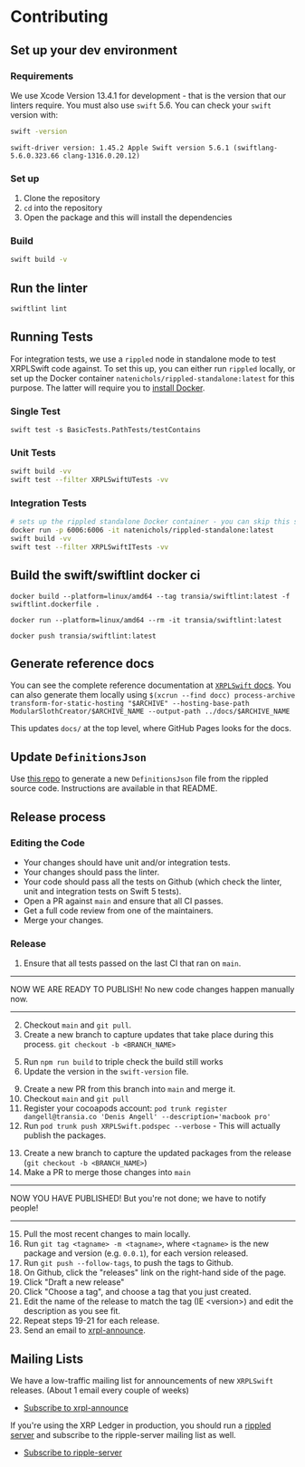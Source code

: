 # Contributing

## Set up your dev environment

### Requirements

We use Xcode Version 13.4.1 for development - that is the version that our linters require.
You must also use `swift` 5.6. You can check your `swift` version with:

```bash
swift -version
```

`swift-driver version: 1.45.2 Apple Swift version 5.6.1 (swiftlang-5.6.0.323.66 clang-1316.0.20.12)`

### Set up

1. Clone the repository
2. `cd` into the repository
3. Open the package and this will install the dependencies

### Build

```bash
swift build -v
```

## Run the linter

```bash
swiftlint lint
```

## Running Tests
For integration tests, we use a `rippled` node in standalone mode to test XRPLSwift code against. To set this up, you can either run `rippled` locally, or set up the Docker container `natenichols/rippled-standalone:latest` for this purpose. The latter will require you to [install Docker](https://docs.docker.com/get-docker/).

### Single Test

`swift test -s BasicTests.PathTests/testContains`

### Unit Tests

```bash
swift build -vv
swift test --filter XRPLSwiftUTests -vv
```

### Integration Tests

```bash
# sets up the rippled standalone Docker container - you can skip this step if you already have it set up
docker run -p 6006:6006 -it natenichols/rippled-standalone:latest
swift build -vv
swift test --filter XRPLSwiftITests -vv
```

## Build the swift/swiftlint docker ci

`docker build --platform=linux/amd64 --tag transia/swiftlint:latest -f swiftlint.dockerfile .`

`docker run --platform=linux/amd64 --rm -it transia/swiftlint:latest`

`docker push transia/swiftlint:latest`

## Generate reference docs

You can see the complete reference documentation at [`XRPLSwift` docs](https://js.xrpl.org). You can also generate them locally using `$(xcrun --find docc) process-archive transform-for-static-hosting "$ARCHIVE" --hosting-base-path ModularSlothCreator/$ARCHIVE_NAME --output-path ../docs/$ARCHIVE_NAME`

This updates `docs/` at the top level, where GitHub Pages looks for the docs.

## Update `DefinitionsJson`
Use [this repo](https://github.com/RichardAH/xrpl-codec-gen) to generate a new `DefinitionsJson` file from the rippled source code. Instructions are available in that README.

<!--## Adding and removing packages-->
<!---->
<!--`XRPLSwift` uses `lerna` and `npm`'s workspaces features to manage a monorepo.-->
<!--Adding and removing packages requires a slightly different process than normal-->
<!--as a result.-->

<!--### Adding or removing development dependencies-->
<!---->
<!--`XRPLSwift` strives to use the same development dependencies in all packages.-->
<!--You may add and remove dev dependencies like normal:-->
<!---->
<!--```bash-->
<!--### adding a new dependency-->
<!--npm install --save-dev abbrev-->
<!--### removing a dependency-->
<!--npm uninstall --save-dev abbrev-->
<!--```-->

<!--### Adding or removing runtime dependencies-->
<!---->
<!--You need to specify which package is changing using the `-w` flag:-->
<!---->
<!--```bash-->
<!--### adding a new dependency to `xrpl`-->
<!--npm install abbrev -w xrpl-->
<!--### adding a new dependency to `ripple-keypairs`-->
<!--npm install abbrev -w ripple-keypairs-->
<!--### removing a dependency-->
<!--npm uninstall abbrev -w xrpl-->
<!--```-->

## Release process

### Editing the Code

* Your changes should have unit and/or integration tests.
* Your changes should pass the linter.
* Your code should pass all the tests on Github (which check the linter, unit and integration tests on Swift 5 tests).
* Open a PR against `main` and ensure that all CI passes.
* Get a full code review from one of the maintainers.
* Merge your changes.

### Release

1. Ensure that all tests passed on the last CI that ran on `main`.
___
NOW WE ARE READY TO PUBLISH! No new code changes happen manually now.
___
2. Checkout `main` and `git pull`.
3. Create a new branch to capture updates that take place during this process. `git checkout -b <BRANCH_NAME>`
<!-- 4. Run `npm run docgen` if the docs were modified in this release to update them. -->
5. Run `npm run build` to triple check the build still works
6. Update the version in the `swift-version` file.
<!-- 6. Run `npx lerna version --no-git-tag-version` - This creates a draft PR and release tags for the new version. -->
<!-- 7. For each changed package, pick what the new version should be. Lerna will bump the versions, commit version bumps to `main`, and create a new git tag for each published package. -->
<!-- 8. Run `npm i` to update the package-lock with the updated versions -->
9. Create a new PR from this branch into `main` and merge it.
10. Checkout `main` and `git pull`
11. Register your cocoapods account: `pod trunk register dangell@transia.co 'Denis Angell' --description='macbook pro'`
11. Run `pod trunk push XRPLSwift.podspec --verbose` - This will actually publish the packages.
<!-- 12. If it asks for it, you may need your [npmjs.com](https://npmjs.com) OTP (one-time password) to complete publication. -->
13. Create a new branch to capture the updated packages from the release (`git checkout -b <BRANCH_NAME>`)
14. Make a PR to merge those changes into `main`

___
NOW YOU HAVE PUBLISHED! But you're not done; we have to notify people!
___
15. Pull the most recent changes to main locally.
16. Run `git tag <tagname> -m <tagname>`, where `<tagname>` is the new package and version (e.g. `0.0.1`), for each version released.
17. Run `git push --follow-tags`, to push the tags to Github.
18. On Github, click the "releases" link on the right-hand side of the page.
19. Click "Draft a new release"
20. Click "Choose a tag", and choose a tag that you just created.
21. Edit the name of the release to match the tag (IE <version\>) and edit the description as you see fit.
22. Repeat steps 19-21 for each release.
23. Send an email to [xrpl-announce](https://groups.google.com/g/xrpl-announce).

## Mailing Lists
We have a low-traffic mailing list for announcements of new `XRPLSwift` releases. (About 1 email every couple of weeks)

+ [Subscribe to xrpl-announce](https://groups.google.com/g/xrpl-announce)

If you're using the XRP Ledger in production, you should run a [rippled server](https://github.com/ripple/rippled) and subscribe to the ripple-server mailing list as well.

+ [Subscribe to ripple-server](https://groups.google.com/g/ripple-server)
